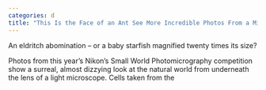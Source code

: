 ```yaml
---
categories: d
title: "This Is the Face of an Ant See More Incredible Photos From a Microscopic Lens"
---
```


An eldritch abomination –&nbsp;or a baby starfish magnified twenty times its size?  



Photos from this year&#8217;s Nikon&#8217;s Small World Photomicrography competition show a surreal, almost dizzying look at the natural world from underneath the lens of a light microscope. Cells taken from the